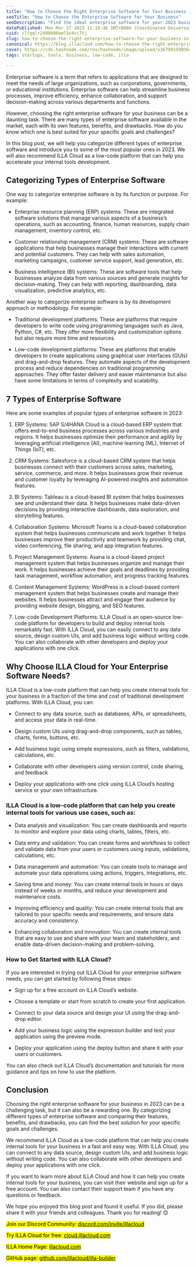 ```yaml
---
title: "How to Choose the Right Enterprise Software for Your Business in 2023"
seoTitle: "How to Choose the Enterprise Software for Your Business"
seoDescription: "Find the ideal enterprise software for your 2023 business with IllaCloud's expert guide. Maximize efficiency and growth!"
datePublished: Mon Mar 27 2023 11:19:46 GMT+0000 (Coordinated Universal Time)
cuid: clfqqlr2400000aml5x4cc7tj
slug: how-to-choose-the-right-enterprise-software-for-your-business-in-2023
canonical: https://blog.illacloud.com/how-to-choose-the-right-enterprise-software-for-your-business-in-2023/
cover: https://cdn.hashnode.com/res/hashnode/image/upload/v1679915903644/893bc39c-a448-4300-8170-56db80c79959.png
tags: startups, tools, business, low-code, illa

---
```


Enterprise software is a term that refers to applications that are designed to meet the needs of large organizations, such as corporations, governments, or educational institutions. Enterprise software can help streamline business processes, improve efficiency, enhance collaboration, and support decision-making across various departments and functions.

However, choosing the right enterprise software for your business can be a daunting task. There are many types of enterprise software available in the market, each with its own features, benefits, and drawbacks. How do you know which one is best suited for your specific goals and challenges?

In this blog post, we will help you categorize different types of enterprise software and introduce you to some of the most popular ones in 2023. We will also recommend ILLA Cloud as a low-code platform that can help you accelerate your internal tools development.

## Categorizing Types of Enterprise Software

One way to categorize enterprise software is by its function or purpose. For example:

* Enterprise resource planning (ERP) systems: These are integrated software solutions that manage various aspects of a business’s operations, such as accounting, finance, human resources, supply chain management, inventory control, etc.
    
* Customer relationship management (CRM) systems: These are software applications that help businesses manage their interactions with current and potential customers. They can help with sales automation, marketing campaigns, customer service support, lead generation, etc.
    
* Business intelligence (BI) systems: These are software tools that help businesses analyze data from various sources and generate insights for decision-making. They can help with reporting, dashboarding, data visualization, predictive analytics, etc.
    

Another way to categorize enterprise software is by its development approach or methodology. For example:

* Traditional development platforms: These are platforms that require developers to write code using programming languages such as Java, Python, C#, etc. They offer more flexibility and customization options but also require more time and resources.
    
* Low-code development platforms: These are platforms that enable developers to create applications using graphical user interfaces (GUIs) and drag-and-drop features. They automate aspects of the development process and reduce dependencies on traditional programming approaches. They offer faster delivery and easier maintenance but also have some limitations in terms of complexity and scalability.
    

## 7 Types of Enterprise Software

Here are some examples of popular types of enterprise software in 2023:

1. ERP Systems: SAP S/4HANA Cloud is a cloud-based ERP system that offers end-to-end business processes across various industries and regions. It helps businesses optimize their performance and agility by leveraging artificial intelligence (AI), machine learning (ML), Internet of Things (IoT), etc.
    
2. CRM Systems: Salesforce is a cloud-based CRM system that helps businesses connect with their customers across sales, marketing, service, commerce, and more. It helps businesses grow their revenue and customer loyalty by leveraging AI-powered insights and automation features.
    
3. BI Systems: Tableau is a cloud-based BI system that helps businesses see and understand their data. It helps businesses make data-driven decisions by providing interactive dashboards, data exploration, and storytelling features.
    
4. Collaboration Systems: Microsoft Teams is a cloud-based collaboration system that helps businesses communicate and work together. It helps businesses improve their productivity and teamwork by providing chat, video conferencing, file sharing, and app integration features.
    
5. Project Management Systems: Asana is a cloud-based project management system that helps businesses organize and manage their work. It helps businesses achieve their goals and deadlines by providing task management, workflow automation, and progress tracking features.
    
6. Content Management Systems: WordPress is a cloud-based content management system that helps businesses create and manage their websites. It helps businesses attract and engage their audience by providing website design, blogging, and SEO features.
    
7. Low-code Development Platforms: ILLA Cloud is an open-source low-code platform for developers to build and deploy internal tools remarkably fast. With ILLA Cloud, you can easily connect to any data source, design custom UIs, and add business logic without writing code. You can also collaborate with other developers and deploy your applications with one click.
    

## Why Choose ILLA Cloud for Your Enterprise Software Needs?

ILLA Cloud is a low-code platform that can help you create internal tools for your business in a fraction of the time and cost of traditional development platforms. With ILLA Cloud, you can:

* Connect to any data source, such as databases, APIs, or spreadsheets, and access your data in real-time.
    
* Design custom UIs using drag-and-drop components, such as tables, charts, forms, buttons, etc.
    
* Add business logic using simple expressions, such as filters, validations, calculations, etc.
    
* Collaborate with other developers using version control, code sharing, and feedback
    
* Deploy your applications with one click using ILLA Cloud’s hosting service or your own infrastructure.
    

### ILLA Cloud is a low-code platform that can help you create internal tools for various use cases, such as:

* Data analysis and visualization: You can create dashboards and reports to monitor and explore your data using charts, tables, filters, etc.
    
* Data entry and validation: You can create forms and workflows to collect and validate data from your users or customers using inputs, validations, calculations, etc.
    
* Data management and automation: You can create tools to manage and automate your data operations using actions, triggers, integrations, etc.
    
* Saving time and money: You can create internal tools in hours or days instead of weeks or months, and reduce your development and maintenance costs.
    
* Improving efficiency and quality: You can create internal tools that are tailored to your specific needs and requirements, and ensure data accuracy and consistency.
    
* Enhancing collaboration and innovation: You can create internal tools that are easy to use and share with your team and stakeholders, and enable data-driven decision-making and problem-solving.
    

### How to Get Started with ILLA Cloud?

If you are interested in trying out ILLA Cloud for your enterprise software needs, you can get started by following these steps:

* Sign up for a free account on ILLA Cloud’s website.
    
* Choose a template or start from scratch to create your first application.
    
* Connect to your data source and design your UI using the drag-and-drop editor.
    
* Add your business logic using the expression builder and test your application using the preview mode.
    
* Deploy your application using the deploy button and share it with your users or customers.
    

You can also check out ILLA Cloud’s documentation and tutorials for more guidance and tips on how to use the platform.

## Conclusion

Choosing the right enterprise software for your business in 2023 can be a challenging task, but it can also be a rewarding one. By categorizing different types of enterprise software and comparing their features, benefits, and drawbacks, you can find the best solution for your specific goals and challenges.

We recommend ILLA Cloud as a low-code platform that can help you create internal tools for your business in a fast and easy way. With ILLA Cloud, you can connect to any data source, design custom UIs, and add business logic without writing code. You can also collaborate with other developers and deploy your applications with one click.

If you want to learn more about ILLA Cloud and how it can help you create internal tools for your business, you can visit their website and sign up for a free account. You can also contact their support team if you have any questions or feedback.

We hope you enjoyed this blog post and found it useful. If you did, please share it with your friends and colleagues. Thank you for reading! 😊

<mark>Join our Discord Community: </mark> [<mark>discord.com/invite/illacloud</mark>](http://discord.com/invite/illacloud%EF%BF%BC%EF%BF%BCTry)

<mark>Try ILLA Cloud for free: </mark> [<mark>cloud.illacloud.com</mark>](http://cloud.illacloud.com)

<mark>ILLA Home Page: </mark> [<mark>illacloud.com</mark>](http://illacloud.com)

<mark>GitHub page: </mark> [<mark>github.com/illacloud/illa-builder</mark>](http://github.com/illacloud/illa-builder)